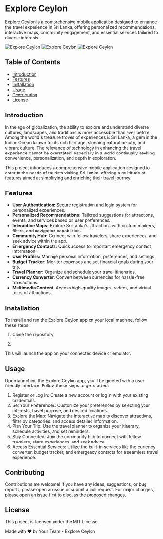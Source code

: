 # Explore Ceylon

Explore Ceylon is a comprehensive mobile application designed to enhance the travel experience in Sri Lanka, offering personalized recommendations, interactive maps, community engagement, and essential services tailored to diverse interests.

![Explore Ceylon](https://via.placeholder.com/300x600.png?text=App+Screenshot+1) ![Explore Ceylon](https://via.placeholder.com/300x600.png?text=App+Screenshot+2) ![Explore Ceylon](https://via.placeholder.com/300x600.png?text=App+Screenshot+3)

## Table of Contents

- [Introduction](#introduction)
- [Features](#features)
- [Installation](#installation)
- [Usage](#usage)
- [Contributing](#contributing)
- [License](#license)

## Introduction

In the age of globalization, the ability to explore and understand diverse cultures, landscapes, and traditions is more accessible than ever before. Among the world's treasure troves of experiences is Sri Lanka, a gem in the Indian Ocean known for its rich heritage, stunning natural beauty, and vibrant culture. The relevance of technology in enhancing the travel experience cannot be overstated, especially in a world continually seeking convenience, personalization, and depth in exploration.

This project introduces a comprehensive mobile application designed to cater to the needs of tourists visiting Sri Lanka, offering a multitude of features aimed at simplifying and enriching their travel journey.

## Features

- **User Authentication:** Secure registration and login system for personalized experiences.
- **Personalized Recommendations:** Tailored suggestions for attractions, events, and services based on user preferences.
- **Interactive Maps:** Explore Sri Lanka's attractions with custom markers, filters, and navigation capabilities.
- **Community Hub:** Connect with fellow travelers, share experiences, and seek advice within the app.
- **Emergency Contacts:** Quick access to important emergency contact information.
- **User Profiles:** Manage personal information, preferences, and settings.
- **Budget Tracker:** Monitor expenses and set financial goals during your trip.
- **Travel Planner:** Organize and schedule your travel itineraries.
- **Currency Converter:** Convert between currencies for hassle-free transactions.
- **Multimedia Content:** Access high-quality images, videos, and virtual tours of attractions.

## Installation

To install and run the Explore Ceylon app on your local machine, follow these steps:

1. Clone the repository:

2. 
This will launch the app on your connected device or emulator.

## Usage

Upon launching the Explore Ceylon app, you'll be greeted with a user-friendly interface. Follow these steps to get started:

1. Register or Log In: Create a new account or log in with your existing credentials.
2. Set Your Preferences: Customize your preferences by selecting your interests, travel purpose, and desired locations.
3. Explore the Map: Navigate the interactive map to discover attractions, filter by categories, and access detailed information.
4. Plan Your Trip: Use the travel planner to organize your itinerary, schedule activities, and set reminders.
5. Stay Connected: Join the community hub to connect with fellow travelers, share experiences, and seek advice.
6. Access Essential Services: Utilize the built-in services like the currency converter, budget tracker, and emergency contacts for a seamless travel experience.

## Contributing

Contributions are welcome! If you have any ideas, suggestions, or bug reports, please open an issue or submit a pull request. For major changes, please open an issue first to discuss the proposed changes.

## License

This project is licensed under the MIT License.

Made with ❤️ by Your Team - Explore Ceylon


